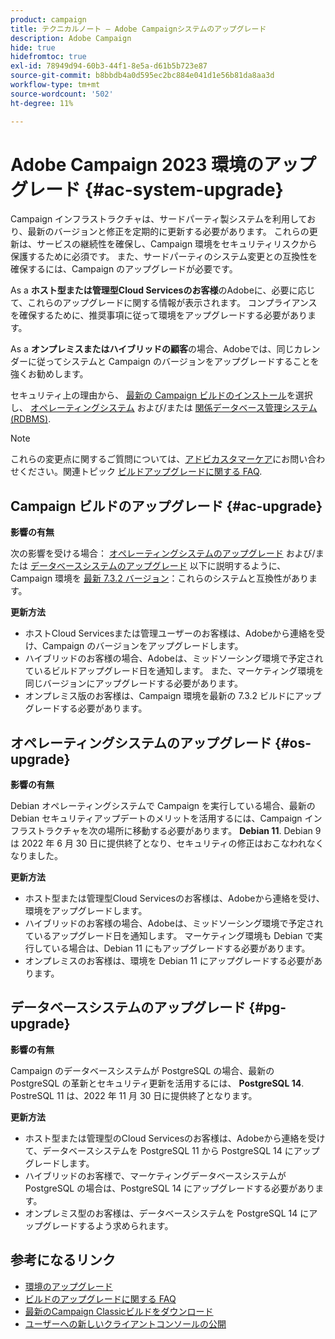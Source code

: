 ```yaml
---
product: campaign
title: テクニカルノート — Adobe Campaignシステムのアップグレード
description: Adobe Campaign
hide: true
hidefromtoc: true
exl-id: 78949d94-60b3-44f1-8e5a-d61b5b723e87
source-git-commit: b8bbdb4a0d595ec2bc884e041d1e56b81da8aa3d
workflow-type: tm+mt
source-wordcount: '502'
ht-degree: 11%

---
```


# Adobe Campaign 2023 環境のアップグレード {#ac-system-upgrade}

Campaign インフラストラクチャは、サードパーティ製システムを利用しており、最新のバージョンと修正を定期的に更新する必要があります。 これらの更新は、サービスの継続性を確保し、Campaign 環境をセキュリティリスクから保護するために必須です。 また、サードパーティのシステム変更との互換性を確保するには、Campaign のアップグレードが必要です。

As a **ホスト型または管理型Cloud Servicesのお客様**&#x200B;のAdobeに、必要に応じて、これらのアップグレードに関する情報が表示されます。 コンプライアンスを確保するために、推奨事項に従って環境をアップグレードする必要があります。

As a **オンプレミスまたはハイブリッドの顧客**&#x200B;の場合、Adobeでは、同じカレンダーに従ってシステムと Campaign のバージョンをアップグレードすることを強くお勧めします。

セキュリティ上の理由から、 [最新の Campaign ビルドのインストール](#ac-upgrade)を選択し、 [オペレーティングシステム](#os-upgrade) および/または [関係データベース管理システム (RDBMS)](#pg-upgrade).

>[!NOTE]
>
>これらの変更点に関するご質問については、[アドビカスタマーケア](https://helpx.adobe.com/jp/enterprise/admin-guide.html/enterprise/using/support-for-experience-cloud.ug.html)にお問い合わせください。関連トピック [ビルドアップグレードに関する FAQ](../../platform/using/faq-build-upgrade.md).

## Campaign ビルドのアップグレード {#ac-upgrade}

**影響の有無**

次の影響を受ける場合： [オペレーティングシステムのアップグレード](#os-upgrade) および/または [データベースシステムのアップグレード](#pg-upgrade) 以下に説明するように、Campaign 環境を [最新 7.3.2 バージョン](../../rn/using/latest-release.md#release-7-3-2)：これらのシステムと互換性があります。

**更新方法**

* ホストCloud Servicesまたは管理ユーザーのお客様は、Adobeから連絡を受け、Campaign のバージョンをアップグレードします。
* ハイブリッドのお客様の場合、Adobeは、ミッドソーシング環境で予定されているビルドアップグレード日を通知します。 また、マーケティング環境を同じバージョンにアップグレードする必要があります。
* オンプレミス版のお客様は、Campaign 環境を最新の 7.3.2 ビルドにアップグレードする必要があります。


## オペレーティングシステムのアップグレード {#os-upgrade}

**影響の有無**

Debian オペレーティングシステムで Campaign を実行している場合、最新の Debian セキュリティアップデートのメリットを活用するには、Campaign インフラストラクチャを次の場所に移動する必要があります。 **Debian 11**. Debian 9 は 2022 年 6 月 30 日に提供終了となり、セキュリティの修正はおこなわれなくなりました。

**更新方法**

* ホスト型または管理型Cloud Servicesのお客様は、Adobeから連絡を受け、環境をアップグレードします。
* ハイブリッドのお客様の場合、Adobeは、ミッドソーシング環境で予定されているアップグレード日を通知します。 マーケティング環境も Debian で実行している場合は、Debian 11 にもアップグレードする必要があります。
* オンプレミスのお客様は、環境を Debian 11 にアップグレードする必要があります。

## データベースシステムのアップグレード {#pg-upgrade}

**影響の有無**

Campaign のデータベースシステムが PostgreSQL の場合、最新の PostgreSQL の革新とセキュリティ更新を活用するには、 **PostgreSQL 14**. PostreSQL 11 は、2022 年 11 月 30 日に提供終了となります。

**更新方法**

* ホスト型または管理型のCloud Servicesのお客様は、Adobeから連絡を受けて、データベースシステムを PostgreSQL 11 から PostgreSQL 14 にアップグレードします。
* ハイブリッドのお客様で、マーケティングデータベースシステムが PostgreSQL の場合は、PostgreSQL 14 にアップグレードする必要があります。
* オンプレミス型のお客様は、データベースシステムを PostgreSQL 14 にアップグレードするよう求められます。


## 参考になるリンク

* [環境のアップグレード](../../production/using/build-upgrade.md)
* [ビルドのアップグレードに関する FAQ](../../platform/using/faq-build-upgrade.md)
* [最新のCampaign Classicビルドをダウンロード](https://experience.adobe.com/#/downloads/content/software-distribution/ja/campaign.html)
* [ユーザーへの新しいクライアントコンソールの公開](../../installation/using/client-console-availability-for-windows.md)

